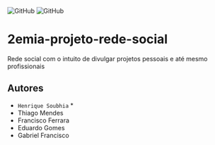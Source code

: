 ![GitHub](https://img.shields.io/github/license/azul182/projeto-tcc?style=for-the-badge) 
![GitHub](http://img.shields.io/static/v1?label=STATUS:&message=%20PROJETO%20EM%20DESENVOLVIMENTO&color=GREEN&style=for-the-badge)

# 2emia-projeto-rede-social
Rede social com o intuito de divulgar projetos pessoais e até mesmo profissionais
## Autores
- `Henrique Soubhia` *
- Thiago Mendes
- Francisco Ferrara
- Eduardo Gomes
- Gabriel Francisco
